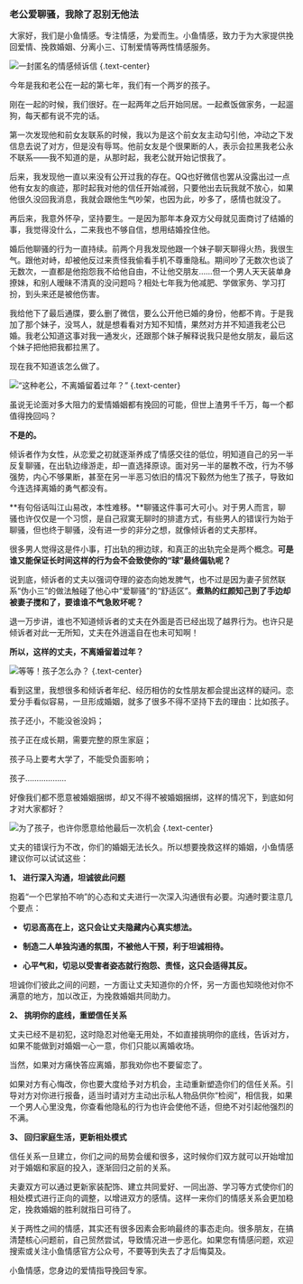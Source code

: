 ### 老公爱聊骚，我除了忍别无他法

大家好，我们是小鱼情感。专注情感，为爱而生。小鱼情感，致力于为大家提供挽回爱情、挽救婚姻、分离小三、订制爱情等两性情感服务。

![一封匿名的情感倾诉信](/images/articles/a1/a1_3/image1.png "一封匿名的情感倾诉信") {.text-center}

今年是我和老公在一起的第七年，我们有一个两岁的孩子。

刚在一起的时候，我们很好。在一起两年之后开始同居。一起煮饭做家务，一起遛狗，每天都有说不完的话。

第一次发现他和前女友联系的时候，我以为是这个前女友主动勾引他，冲动之下发信息去说了对方，但是没有辱骂。他前女友是个很果断的人，表示会拉黑我老公永不联系——我不知道的是，从那时起，我老公就开始记恨我了。

后来，我发现他一直以来没有公开过我的存在。QQ也好微信也罢从没露出过一点他有女友的痕迹，那时起我对他的信任开始减弱，只要他出去玩我就不放心，如果他很久没回我消息，我就会跟他生气吵架，也因为此，吵多了，感情也就没了。

再后来，我意外怀孕，坚持要生。一是因为那年本身双方父母就见面商讨了结婚的事，我觉得没什么，二来我也不够自信，想用结婚拴住他。

婚后他聊骚的行为一直持续。前两个月我发现他跟一个妹子聊天聊得火热，我很生气。跟他对峙，却被他反过来责怪我偷看手机不尊重隐私。期间吵了无数次也谈了无数次，一直都是他抱怨我不给他自由，不让他交朋友……但一个男人天天装单身撩妹，和别人暧昧不清真的没问题吗？相处七年我为他减肥、学做家务、学习打扮，到头来还是被他伤害。

我给他下了最后通牒，要么删了微信，要么公开他已婚的身份，他都不肯。于是我加了那个妹子，没骂人，就是想看看对方知不知情，果然对方并不知道我老公已婚。我老公知道这事对我一通发火，还跟那个妹子解释说我只是他女朋友，最后这个妹子把他把我都拉黑了。

现在我不知道该怎么做了。

![“这种老公，不离婚留着过年？”](/images/articles/a1/a1_3/image2.png "“这种老公，不离婚留着过年？”") {.text-center}

虽说无论面对多大阻力的爱情婚姻都有挽回的可能，但世上渣男千千万，每一个都值得挽回吗？

**不是的。**

倾诉者作为女性，从恋爱之初就逐渐养成了情感交往的低位，明知道自己的另一半反复聊骚，在出轨边缘游走，却一直选择原谅。面对另一半的屡教不改，行为不够强势，内心不够果断，甚至在另一半恶习依旧的情况下毅然为他生了孩子，导致如今连选择离婚的勇气都没有。

**有句俗话叫江山易改，本性难移。**聊骚这件事可大可小。对于男人而言，聊骚也许仅仅是一个习惯，是自己寂寞无聊时的排遣方式，有些男人的错误行为始于聊骚，但也终于聊骚，没有进一步的非分之想，就像倾诉者的丈夫那样。

很多男人觉得这是件小事，打出轨的擦边球，和真正的出轨完全是两个概念。**可是谁又能保证长时间这样的行为会不会致使你的“球”最终偏轨呢？**

说到底，倾诉者的丈夫以强词夺理的姿态向她发脾气，也不过是因为妻子贸然联系“伪小三”的做法触碰了他心中“爱聊骚”的“舒适区”。**煮熟的红颜知己到了手边却被妻子搅和了，要谁谁不气急败坏呢？**

退一万步讲，谁也不知道倾诉者的丈夫在外面是否已经出现了越界行为。也许只是倾诉者对此一无所知，丈夫在外逍遥自在也未可知啊！

**所以，这样的丈夫，不离婚留着过年？**

![等等！孩子怎么办？](/images/articles/a1/a1_3/image3.png "等等！孩子怎么办？") {.text-center}

看到这里，我想很多和倾诉者年纪、经历相仿的女性朋友都会提出这样的疑问。恋爱分手看似容易，一旦形成婚姻，就多了很多不得不坚持下去的理由：比如孩子。

孩子还小，不能没爸没妈；

孩子正在成长期，需要完整的原生家庭；

孩子马上要考大学了，不能受负面影响；

孩子………………

好像我们都不愿意被婚姻捆绑，却又不得不被婚姻捆绑，这样的情况下，到底如何才对大家都好？

![为了孩子，也许你愿意给他最后一次机会](/images/articles/a1/a1_3/image4.png "为了孩子，也许你愿意给他最后一次机会") {.text-center}

丈夫的错误行为不改，你们的婚姻无法长久。所以想要挽救这样的婚姻，小鱼情感建议你可以试试这些：

**1、 进行深入沟通，坦诚彼此问题**

抱着“一个巴掌拍不响”的心态和丈夫进行一次深入沟通很有必要。沟通时要注意几个要点：

- **切忌高高在上，这只会让丈夫隐藏内心真实想法。**

- **制造二人单独沟通的氛围，不被他人干预，利于坦诚相待。**

- **心平气和，切忌以受害者姿态就行抱怨、责怪，这只会适得其反。**

坦诚你们彼此之间的问题，一方面让丈夫知道你的介怀，另一方面也知晓他对你不满意的地方，加以改正，为挽救婚姻共同助力。

**2、 挑明你的底线，重塑信任关系**

丈夫已经不是初犯，这时隐忍对他毫无用处，不如直接挑明你的底线，告诉对方，如果不能做到对婚姻一心一意，你们只能以离婚收场。

当然，如果对方痛快答应离婚，那我劝你也不要留恋了。

如果对方有心悔改，你也要大度给予对方机会，主动重新塑造你们的信任关系。引导对方对你进行报备，适当时请对方主动出示私人物品供你“检阅”，相信我，如果一个男人心里没鬼，你查看他隐私的行为也许会使他不适，但绝不对引起他强烈的不满。

**3、 回归家庭生活，更新相处模式**

信任关系一旦建立，你们之间的局势会缓和很多，这时候你们双方就可以开始增加对于婚姻和家庭的投入，逐渐回归之前的关系。

夫妻双方可以通过更新家装配饰、建立共同爱好、一同出游、学习等方式使你们的相处模式进行正向的调整，以增进双方的感情。这样一来你们的情感关系会更加稳定，挽救婚姻的胜利就指日可待了。

关于两性之间的情感，其实还有很多因素会影响最终的事态走向。很多朋友，在搞清楚核心问题前，自己贸然尝试，导致情况进一步恶化。如果您有情感问题，欢迎搜索或关注小鱼情感官方公众号，不要等到失去了才后悔莫及。

小鱼情感，您身边的爱情指导挽回专家。
